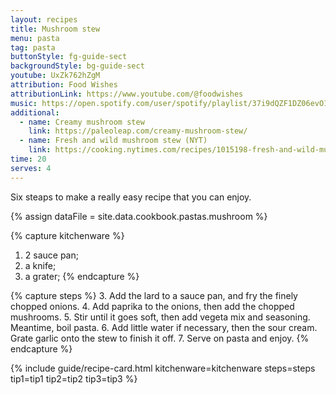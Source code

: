 ```yaml
---
layout: recipes
title: Mushroom stew
menu: pasta
tag: pasta
buttonStyle: fg-guide-sect
backgroundStyle: bg-guide-sect
youtube: UxZk762hZgM
attribution: Food Wishes
attributionLink: https://www.youtube.com/@foodwishes
music: https://open.spotify.com/user/spotify/playlist/37i9dQZF1DZ06evO1SC425?si=jzJwDaN9RM-uak4XEwGrOA
additional:
  - name: Creamy mushroom stew
    link: https://paleoleap.com/creamy-mushroom-stew/
  - name: Fresh and wild mushroom stew (NYT)
    link: https://cooking.nytimes.com/recipes/1015198-fresh-and-wild-mushroom-stew
time: 20
serves: 4
---
```


Six steaps to make a really easy recipe that you can enjoy.
<!-- excerpt-end -->

{% assign dataFile = site.data.cookbook.pastas.mushroom %}

{% capture kitchenware %}
1. 2 sauce pan;
2. a knife;
3. a grater;
{% endcapture %}

{% capture steps %}
3. Add the lard to a sauce pan, and fry the finely chopped onions.
4. Add paprika to the onions, then add the chopped mushrooms.
5. Stir until it goes soft, then add vegeta mix and seasoning. Meantime, boil pasta.
6. Add little water if necessary, then the sour cream. Grate garlic onto the stew to finish it off.
7. Serve on pasta and enjoy.
{% endcapture %}

{% include guide/recipe-card.html kitchenware=kitchenware steps=steps tip1=tip1 tip2=tip2 tip3=tip3 %}